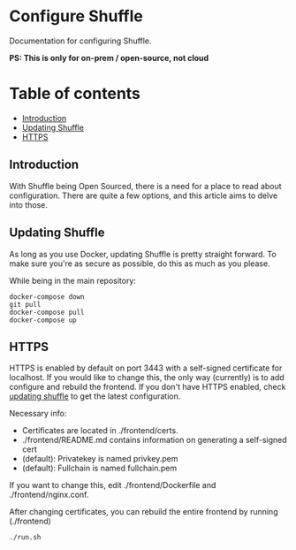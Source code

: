 # Configure Shuffle 
Documentation for configuring Shuffle. 

**PS: This is only for on-prem / open-source, not cloud**

# Table of contents
* [Introduction](#introduction)
* [Updating Shuffle](#updating_shuffle)
* [HTTPS](#https)

## Introduction
With Shuffle being Open Sourced, there is a need for a place to read about configuration. There are quite a few options, and this article aims to delve into those.

## Updating Shuffle
As long as you use Docker, updating Shuffle is pretty straight forward. To make sure you're as secure as possible, do this as much as you please.

While being in the main repository:
```
docker-compose down
git pull
docker-compose pull
docker-compose up
```

## HTTPS
HTTPS is enabled by default on port 3443 with a self-signed certificate for localhost. If you would like to change this, the only way (currently) is to add configure and rebuild the frontend. If you don't have HTTPS enabled, check [updating shuffle](#updating_shuffle) to get the latest configuration.

Necessary info:
* Certificates are located in ./frontend/certs. 
* ./frontend/README.md contains information on generating a self-signed cert 
* (default): Privatekey is named privkey.pem
* (default): Fullchain is named fullchain.pem

If you want to change this, edit ./frontend/Dockerfile and ./frontend/nginx.conf.

After changing certificates, you can rebuild the entire frontend by running (./frontend)
```
./run.sh
```
